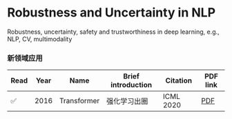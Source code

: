 # Robustness and Uncertainty in NLP
Robustness, uncertainty, safety and trustworthiness in deep learning, e.g., NLP, CV, multimodality


### 新领域应用


| Read | Year | Name                                                         | Brief introduction                | Citation |   PDF link |
| ------ | ---- | ------------------------------------------------------------ | ----------------------------- | ------------------------------------------------------------ |  ------- |
| ✅ | 2016 | Transformer  | 强化学习出圈   | ICML 2020 | [PDF](https://github.com/jxzhangjhu/Robustness-and-Uncertainty-in-NLP/blob/main/pdf/1706.03762.pdf) |  
